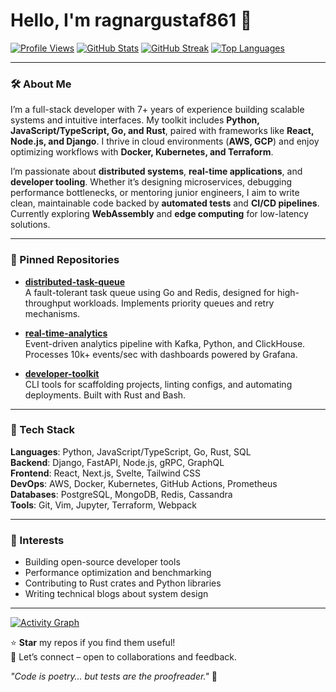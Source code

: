 # Hello, I'm ragnargustaf861 👋

[![Profile Views](https://komarev.com/ghpvc/?username=ragnargustaf861&color=blueviolet)](https://github.com/ragnargustaf861)
[![GitHub Stats](https://github-readme-stats.vercel.app/api?username=ragnargustaf861&show_icons=true&theme=radical&hide_title=true)](https://github.com/ragnargustaf861)
[![GitHub Streak](https://github-readme-streak-stats.herokuapp.com?user=ragnargustaf861&theme=dark&date_format=M%20j%5B%2C%20Y%5D)](https://git.io/streak-stats)
[![Top Languages](https://github-readme-stats.vercel.app/api/top-langs/?username=ragnargustaf861&layout=compact&theme=vision-friendly-dark)](https://github.com/ragnargustaf861)

---

### 🛠️ About Me
I’m a full-stack developer with 7+ years of experience building scalable systems and intuitive interfaces. My toolkit includes **Python, JavaScript/TypeScript, Go, and Rust**, paired with frameworks like **React, Node.js, and Django**. I thrive in cloud environments (**AWS, GCP**) and enjoy optimizing workflows with **Docker, Kubernetes, and Terraform**.

I’m passionate about **distributed systems**, **real-time applications**, and **developer tooling**. Whether it’s designing microservices, debugging performance bottlenecks, or mentoring junior engineers, I aim to write clean, maintainable code backed by **automated tests** and **CI/CD pipelines**. Currently exploring **WebAssembly** and **edge computing** for low-latency solutions.

---

### 📌 Pinned Repositories

- **[distributed-task-queue](https://github.com/ragnargustaf861/distributed-task-queue)**  
  A fault-tolerant task queue using Go and Redis, designed for high-throughput workloads. Implements priority queues and retry mechanisms.

- **[real-time-analytics](https://github.com/ragnargustaf861/real-time-analytics)**  
  Event-driven analytics pipeline with Kafka, Python, and ClickHouse. Processes 10k+ events/sec with dashboards powered by Grafana.

- **[developer-toolkit](https://github.com/ragnargustaf861/developer-toolkit)**  
  CLI tools for scaffolding projects, linting configs, and automating deployments. Built with Rust and Bash.

---

### 🔧 Tech Stack

**Languages**: Python, JavaScript/TypeScript, Go, Rust, SQL  
**Backend**: Django, FastAPI, Node.js, gRPC, GraphQL  
**Frontend**: React, Next.js, Svelte, Tailwind CSS  
**DevOps**: AWS, Docker, Kubernetes, GitHub Actions, Prometheus  
**Databases**: PostgreSQL, MongoDB, Redis, Cassandra  
**Tools**: Git, Vim, Jupyter, Terraform, Webpack  

---

### 🌱 Interests
- Building open-source developer tools
- Performance optimization and benchmarking
- Contributing to Rust crates and Python libraries
- Writing technical blogs about system design

---

[![Activity Graph](https://ghchart.rshah.org/ragnargustaf861)](https://github.com/ragnargustaf861)  

⭐ **Star** my repos if you find them useful!  
💬 Let’s connect – open to collaborations and feedback.  

*"Code is poetry… but tests are the proofreader."* 🚀
